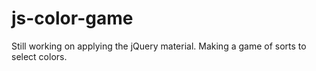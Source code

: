 # js-color-game
Still working on applying the jQuery material.
Making a game of sorts to select colors.
